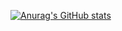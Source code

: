 [![Anurag's GitHub stats](https://github-readme-stats.vercel.app/api?username=murillocorrea)](https://github.com/anuraghazra/github-readme-stats)

